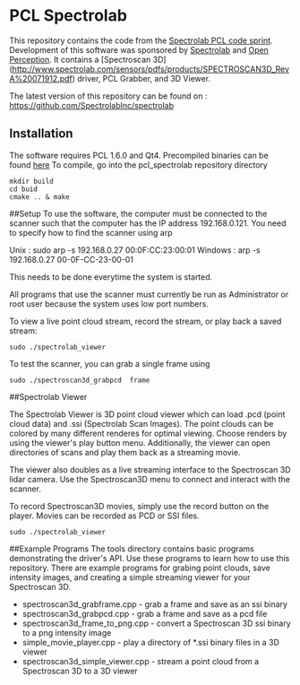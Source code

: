 PCL Spectrolab
===========================

This repository contains the code from the 
[Spectrolab PCL code sprint](  www.pointclouds.org/blog/spectrolab/ ).
Development of this software was sponsored by [Spectrolab]( www.spectrolab.com/) and 
[Open Perception](www.openperception.org).  It contains a [Spectroscan 3D]
(http://www.spectrolab.com/sensors/pdfs/products/SPECTROSCAN3D_RevA%20071912.pdf) driver,
PCL Grabber, and 3D Viewer.

The latest version of this repository can be found on :
https://github.com/SpectrolabInc/spectrolab

## Installation

The software requires PCL 1.6.0 and Qt4.  Precompiled binaries can be found [here](http://pointclouds.org/downloads/)
To compile, go into the pcl_spectrolab repository directory

	mkdir build
	cd buid
	cmake .. & make

##Setup
To use the software, the computer must be connected to the scanner
such that the computer has the IP address 192.168.0.121.  You need
to specify how to find the scanner using arp

Unix  :
	sudo arp -s 192.168.0.27 00:0F:CC:23:00:01
Windows  : 
	arp -s 192.168.0.27  00-0F-CC-23-00-01

This needs to be done everytime the system is started.

All programs that use the scanner must currently be run as Administrator 
or root user because the system uses low port numbers.

To view a live point cloud stream, record the stream, or play back a saved stream:

	sudo ./spectrolab_viewer

To test the scanner, you can grab a single frame using 

	sudo ./spectroscan3d_grabpcd  frame


##Spectrolab Viewer 

The Spectrolab Viewer is 3D point cloud viewer which can load .pcd 
(point cloud data) and .ssi (Spectrolab Scan Images).  The point clouds 
can be colored by many different renderes for optimal viewing. Choose renders
by using the viewer's play button menu.  Additionally, 
the viewer can open directories of scans and play them back as a streaming
movie.

The viewer also doubles as a live streaming interface to the Spectroscan
3D lidar camera.  Use the Spectroscan3D menu to connect and interact with
the scanner. 

To record Spectroscan3D movies, simply use the record button on the player.
Movies can be recorded as PCD or SSI files.

	sudo ./spectrolab_viewer


##Example Programs 
The tools directory contains basic programs demonstrating the driver's 
API.  Use these programs to learn how to use this repository.
There are example programs for grabing point clouds, save intensity
images, and creating a simple streaming viewer for your Spectroscan 3D.

* spectroscan3d_grabframe.cpp -  grab a frame and save as an ssi binary
* spectroscan3d_grabpcd.cpp   -  grab a frame and save as a pcd file
* spectroscan3d_frame_to_png.cpp - convert a Spectroscan 3D ssi binary to a png intensity image
* simple_movie_player.cpp -  play a directory of *.ssi binary files in a 3D viewer
* spectroscan3d_simple_viewer.cpp - stream a point cloud from a Spectroscan 3D to a 3D viewer
 
 
